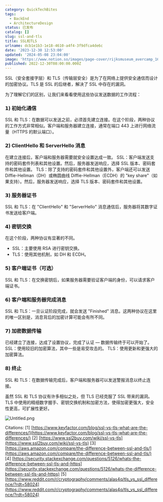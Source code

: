 ```yaml
---
category: QuickTechBites
tags:
  - BackEnd
  - ArchitectureDesign
status: 已发布
catalog: []
slug: ssl-and-tls
title: SSL和TLS
urlname: dcb1e1b3-1e18-4610-a4f4-3f9dfca4de6c
date: '2023-12-30 12:53:00'
updated: '2024-05-08 23:04:00'
image: 'https://www.notion.so/images/page-cover/rijksmuseum_avercamp_1620.jpg'
published: 2022-12-30T08:00:00.000Z
---
```


SSL（安全套接字层）和 TLS（传输层安全）是为了在网络上提供安全通信而设计的加密协议。TLS 是 SSL 的后继者，解决了 SSL 中存在的漏洞。


为了理解它们的区别，让我们来看看使用这些协议发送数据的工作流程：


### 𝟭) 初始化通信


SSL 和 TLS：在数据可以发送之前，必须首先建立连接。在这个阶段，两种协议的工作方式非常相似。客户端和服务器建立连接，通常在端口 443 上进行网络流量（HTTPS 的默认端口）。


### 𝟮) ClientHello 和 ServerHello 消息


在建立连接后，客户端和服务器需要就安全设置达成一致。
SSL：客户端发送支持的密码套件列表和其他设置。然后，服务器发送响应，选择 SSL 版本、密码套件和其他设置。
TLS：除了支持的密码套件和其他设置外，客户端还可以发送 Diffie-Hellman（DH）或椭圆曲线 Diffie-Hellman（ECDH）的 "key share"（如果支持）。然后，服务器发送响应，选择 TLS 版本、密码套件和其他设置。


### 𝟯) 服务器证书


SSL 和 TLS：在 "ClientHello" 和 "ServerHello" 消息通信后，服务器将其数字证书发送给客户端。


### 𝟰) 密钥交换


在这个阶段，两种协议有显著的不同。
- SSL：主要使用 RSA 进行密钥交换。
- TLS：使用其他机制，如 DH 和 ECDH。


### 𝟱) 客户端证书（可选）


SSL 和 TLS：在交换密钥后，如果服务器需要验证客户端的身份，可以请求客户端证书。


### 𝟲) 客户端和服务器完成消息


SSL 和 TLS：一旦认证阶段完成，就会发送 "Finished" 消息。这两种协议在这里的唯一区别是，消息背后的加密计算可能会有所不同。


### 𝟳) 加密数据传输


已经建立了连接，达成了设置协议，完成了认证 — 数据传输终于可以开始了。
SSL：使用较旧的加密算法，其中一些是易受攻击的。
TLS：使用更新和更强大的加密算法。


### 𝟴) 终止


SSL 和 TLS：在数据传输完成后，客户端和服务器可以发送警报消息以终止连接。


虽然 SSL 和 TLS 协议有许多相似之处，但 TLS 已经克服了 SSL 带来的漏洞。TLS 中使用的精细数字握手、密钥交换机制和加密方法，使得加密更强大，安全性更高，可扩展性更好。


![Untitled.png](https://prod-files-secure.s3.us-west-2.amazonaws.com/5d24fe63-e567-4804-86f9-9fdc62e13082/8ff987c5-7f31-4b50-83f5-c69ee7578c4a/Untitled.png?X-Amz-Algorithm=AWS4-HMAC-SHA256&X-Amz-Content-Sha256=UNSIGNED-PAYLOAD&X-Amz-Credential=ASIAZI2LB466TOQGSZ4R%2F20250217%2Fus-west-2%2Fs3%2Faws4_request&X-Amz-Date=20250217T053900Z&X-Amz-Expires=3600&X-Amz-Security-Token=IQoJb3JpZ2luX2VjEEYaCXVzLXdlc3QtMiJHMEUCIQD5k9paFFSDhFqCgtsP4H1sjaQ4F9jTQsPXKZudqTYzNQIgFf0Fsh0DDB6ZzgrgyoUsSN0DjkNnCd45niyvagMGLrcq%2FwMIbxAAGgw2Mzc0MjMxODM4MDUiDPVXvy0n7jIL948otyrcA1rH1v2NDjR88y0mafeIgSk7VHKnYQRBosYO7Wb6Pdr%2BMbFgyFl5Ia6k4NqbJYXRlwQ3M6rP9xbVE6PYg5AAFW0ZW7WOPNCsxM43qtZpg57ACW6ZwcB8pPk%2FxGkfxYNLr0zav9MD%2FVQwFZWKxOXWekcPzFBjT5Kx%2FwS236TTO84URUj7PANmY08k7%2FMjuaGOyeQ%2FAr2SEMlBOqqFhflufZmS8%2BhEVPVQr8Au3HjJ%2FWe4RXe3K%2FXIkhZ51C%2FR6rE%2FsCZs4J17aIAgPtBsc2NdIis2Om3aqWnOSpo9Bjw4jnR51ulsn7tz%2BnBdJzKCyNcLUFZbC%2BQnQtjrloehBbhjJFEY6FdxXOJ3YjG1TwUOtutlmPCLMeD6S06Bykor8pFkZoAAUYcclk3pYShDPh14NIDFLnPm6ltWkkQL%2FdcSsoH8B%2ByVIAG%2FoxBQDuCC1Mw0V9r3eNgseomEfGloxH0DDwoSq8pk3cjEpsdJEZ2eAcwQxGfecGkfkK6vx4nHbFJn62MDs8XSm2324XwG2qdTyVWGLUMKF205O36BEBhS%2FTON0RQ49QxV26CPcArWyUp4BG4cNCaAUY0uaxjNp11xEgPUatHyDJmvy0Y5Zpjrf6xmRxNLQcZY7TpQrfc2MImTy70GOqUBQPX5FPpLYvZlnmH%2BzLnR3DcAMob3vlUR6RlTjHd8rz%2FNuR7LSd%2B1lJXG6Ozovm1TOqfrgmu0Mqnl8cEFhaEp92Db3ftJKZiJ9OUMD6XwOyVoqbHxl24p49Kl4ggGpFqcG26%2F2G80UjM4jWdzxSBP%2FguXFx5OVU%2BITUQA7FT6Q0pwoFLFQ9BsHDdjOQwbIALVk0Zq6lw3VM2YQCeqOKvQuHCQ0FkZ&X-Amz-Signature=23ea60ae69e4ea54ff4c8658b48dcbc06f7aba7d4d8b2a7533bd67410f59c0f6&X-Amz-SignedHeaders=host&x-id=GetObject)


Citations:
[1] [https://www.keyfactor.com/blog/ssl-vs-tls-what-are-the-differences/](https://www.keyfactor.com/blog/ssl-vs-tls-what-are-the-differences/)
[2] [https://www.ssl2buy.com/wiki/ssl-vs-tls](https://www.ssl2buy.com/wiki/ssl-vs-tls)
[3] [https://aws.amazon.com/compare/the-difference-between-ssl-and-tls/](https://aws.amazon.com/compare/the-difference-between-ssl-and-tls/)
[4] [https://security.stackexchange.com/questions/5126/whats-the-difference-between-ssl-tls-and-https](https://security.stackexchange.com/questions/5126/whats-the-difference-between-ssl-tls-and-https)
[5] [https://www.reddit.com/r/cryptography/comments/alas4q/tls_vs_ssl_difference/?rdt=58024](https://www.reddit.com/r/cryptography/comments/alas4q/tls_vs_ssl_difference/?rdt=58024)

